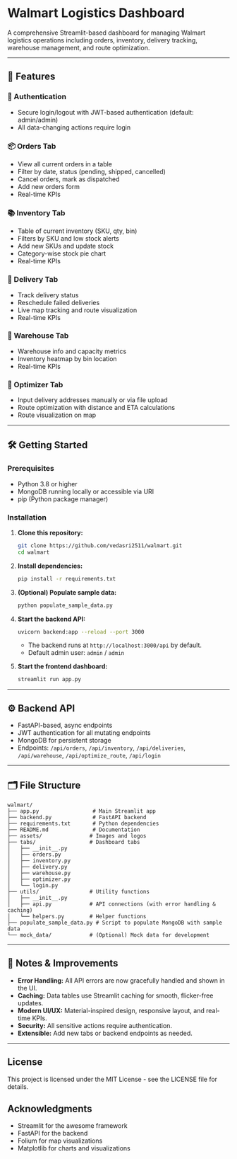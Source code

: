 # Walmart Logistics Dashboard

A comprehensive Streamlit-based dashboard for managing Walmart logistics operations including orders, inventory, delivery tracking, warehouse management, and route optimization.

---

## 🚀 Features

### 🔐 Authentication
- Secure login/logout with JWT-based authentication (default: admin/admin)
- All data-changing actions require login

### 📦 Orders Tab
- View all current orders in a table
- Filter by date, status (pending, shipped, cancelled)
- Cancel orders, mark as dispatched
- Add new orders form
- Real-time KPIs

### 📚 Inventory Tab
- Table of current inventory (SKU, qty, bin)
- Filters by SKU and low stock alerts
- Add new SKUs and update stock
- Category-wise stock pie chart
- Real-time KPIs

### 🚚 Delivery Tab
- Track delivery status
- Reschedule failed deliveries
- Live map tracking and route visualization
- Real-time KPIs

### 🏢 Warehouse Tab
- Warehouse info and capacity metrics
- Inventory heatmap by bin location
- Real-time KPIs

### 🧠 Optimizer Tab
- Input delivery addresses manually or via file upload
- Route optimization with distance and ETA calculations
- Route visualization on map

---

## 🛠️ Getting Started

### Prerequisites
- Python 3.8 or higher
- MongoDB running locally or accessible via URI
- pip (Python package manager)

### Installation

1. **Clone this repository:**
   ```bash
   git clone https://github.com/vedasri2511/walmart.git
   cd walmart
   ```

2. **Install dependencies:**
   ```bash
   pip install -r requirements.txt
   ```

3. **(Optional) Populate sample data:**
   ```bash
   python populate_sample_data.py
   ```

4. **Start the backend API:**
   ```bash
   uvicorn backend:app --reload --port 3000
   ```
   - The backend runs at `http://localhost:3000/api` by default.
   - Default admin user: `admin` / `admin`

5. **Start the frontend dashboard:**
   ```bash
   streamlit run app.py
   ```

---

## ⚙️ Backend API
- FastAPI-based, async endpoints
- JWT authentication for all mutating endpoints
- MongoDB for persistent storage
- Endpoints: `/api/orders`, `/api/inventory`, `/api/deliveries`, `/api/warehouse`, `/api/optimize_route`, `/api/login`

---

## 🗂️ File Structure

```
walmart/
├── app.py                 # Main Streamlit app
├── backend.py             # FastAPI backend
├── requirements.txt       # Python dependencies
├── README.md              # Documentation
├── assets/               # Images and logos
├── tabs/                 # Dashboard tabs
│   ├── __init__.py
│   ├── orders.py
│   ├── inventory.py
│   ├── delivery.py
│   ├── warehouse.py
│   ├── optimizer.py
│   └── login.py
├── utils/                # Utility functions
│   ├── __init__.py
│   ├── api.py            # API connections (with error handling & caching)
│   └── helpers.py        # Helper functions
├── populate_sample_data.py # Script to populate MongoDB with sample data
└── mock_data/            # (Optional) Mock data for development
```

---

## 📝 Notes & Improvements
- **Error Handling:** All API errors are now gracefully handled and shown in the UI.
- **Caching:** Data tables use Streamlit caching for smooth, flicker-free updates.
- **Modern UI/UX:** Material-inspired design, responsive layout, and real-time KPIs.
- **Security:** All sensitive actions require authentication.
- **Extensible:** Add new tabs or backend endpoints as needed.

---

## License
This project is licensed under the MIT License - see the LICENSE file for details.

## Acknowledgments
- Streamlit for the awesome framework
- FastAPI for the backend
- Folium for map visualizations
- Matplotlib for charts and visualizations
